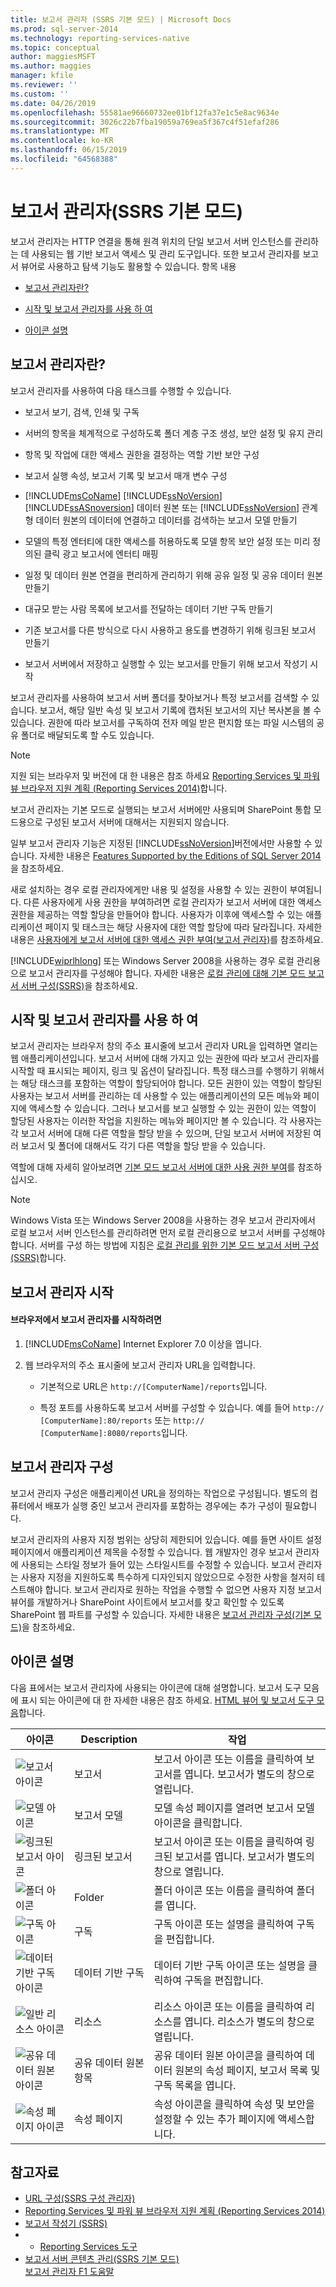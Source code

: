 ```yaml
---
title: 보고서 관리자 (SSRS 기본 모드) | Microsoft Docs
ms.prod: sql-server-2014
ms.technology: reporting-services-native
ms.topic: conceptual
author: maggiesMSFT
ms.author: maggies
manager: kfile
ms.reviewer: ''
ms.custom: ''
ms.date: 04/26/2019
ms.openlocfilehash: 55581ae96660732ee01bf12fa37e1c5e8ac9634e
ms.sourcegitcommit: 3026c22b7fba19059a769ea5f367c4f51efaf286
ms.translationtype: MT
ms.contentlocale: ko-KR
ms.lasthandoff: 06/15/2019
ms.locfileid: "64568388"
---
```

# <a name="report-manager--ssrs-native-mode"></a>보고서 관리자(SSRS 기본 모드)
  보고서 관리자는 HTTP 연결을 통해 원격 위치의 단일 보고서 서버 인스턴스를 관리하는 데 사용되는 웹 기반 보고서 액세스 및 관리 도구입니다. 또한 보고서 관리자를 보고서 뷰어로 사용하고 탐색 기능도 활용할 수 있습니다. 항목 내용  
  
-   [보고서 관리자란?](#bkmk_whatis_report_manager)  
  
-   [시작 및 보고서 관리자를 사용 하 여](#bkmk_start_report_manager)  
  
-   [아이콘 설명](#bkmk_icon_descriptions)  
  
##  <a name="bkmk_whatis_report_manager"></a> 보고서 관리자란?  
 보고서 관리자를 사용하여 다음 태스크를 수행할 수 있습니다.  
  
-   보고서 보기, 검색, 인쇄 및 구독  
  
-   서버의 항목을 체계적으로 구성하도록 폴더 계층 구조 생성, 보안 설정 및 유지 관리  
  
-   항목 및 작업에 대한 액세스 권한을 결정하는 역할 기반 보안 구성  
  
-   보고서 실행 속성, 보고서 기록 및 보고서 매개 변수 구성  
  
-   [!INCLUDE[msCoName](../includes/msconame-md.md)] [!INCLUDE[ssNoVersion](../includes/ssnoversion-md.md)] [!INCLUDE[ssASnoversion](../includes/ssasnoversion-md.md)] 데이터 원본 또는 [!INCLUDE[ssNoVersion](../includes/ssnoversion-md.md)] 관계형 데이터 원본의 데이터에 연결하고 데이터를 검색하는 보고서 모델 만들기  
  
-   모델의 특정 엔터티에 대한 액세스를 허용하도록 모델 항목 보안 설정 또는 미리 정의된 클릭 광고 보고서에 엔터티 매핑  
  
-   일정 및 데이터 원본 연결을 편리하게 관리하기 위해 공유 일정 및 공유 데이터 원본 만들기  
  
-   대규모 받는 사람 목록에 보고서를 전달하는 데이터 기반 구독 만들기  
  
-   기존 보고서를 다른 방식으로 다시 사용하고 용도를 변경하기 위해 링크된 보고서 만들기  
  
-   보고서 서버에서 저장하고 실행할 수 있는 보고서를 만들기 위해 보고서 작성기 시작  
  
 보고서 관리자를 사용하여 보고서 서버 폴더를 찾아보거나 특정 보고서를 검색할 수 있습니다. 보고서, 해당 일반 속성 및 보고서 기록에 캡처된 보고서의 지난 복사본을 볼 수 있습니다. 권한에 따라 보고서를 구독하여 전자 메일 받은 편지함 또는 파일 시스템의 공유 폴더로 배달되도록 할 수도 있습니다.  
  
> [!NOTE]  
>  지원 되는 브라우저 및 버전에 대 한 내용은 참조 하세요 [Reporting Services 및 파워 뷰 브라우저 지원 계획 &#40;Reporting Services 2014&#41;](../../2014/reporting-services/browser-support-for-reporting-services-and-power-view.md)합니다.  
  
 보고서 관리자는 기본 모드로 실행되는 보고서 서버에만 사용되며 SharePoint 통합 모드용으로 구성된 보고서 서버에 대해서는 지원되지 않습니다.  
  
 일부 보고서 관리자 기능은 지정된 [!INCLUDE[ssNoVersion](../includes/ssnoversion-md.md)]버전에서만 사용할 수 있습니다. 자세한 내용은 [Features Supported by the Editions of SQL Server 2014](../../2014/getting-started/features-supported-by-the-editions-of-sql-server-2014.md)을 참조하세요.  
  
 새로 설치하는 경우 로컬 관리자에게만 내용 및 설정을 사용할 수 있는 권한이 부여됩니다. 다른 사용자에게 사용 권한을 부여하려면 로컬 관리자가 보고서 서버에 대한 액세스 권한을 제공하는 역할 할당을 만들어야 합니다. 사용자가 이후에 액세스할 수 있는 애플리케이션 페이지 및 태스크는 해당 사용자에 대한 역할 할당에 따라 달라집니다. 자세한 내용은 [사용자에게 보고서 서버에 대한 액세스 권한 부여&#40;보고서 관리자&#41;](security/grant-user-access-to-a-report-server.md)를 참조하세요.  
  
 [!INCLUDE[wiprlhlong](../includes/wiprlhlong-md.md)] 또는 Windows Server 2008을 사용하는 경우 로컬 관리용으로 보고서 관리자를 구성해야 합니다. 자세한 내용은 [로컬 관리에 대해 기본 모드 보고서 서버 구성&#40;SSRS&#41;](report-server/configure-a-native-mode-report-server-for-local-administration-ssrs.md)을 참조하세요.  
  
##  <a name="bkmk_start_report_manager"></a> 시작 및 보고서 관리자를 사용 하 여  
 보고서 관리자는 브라우저 창의 주소 표시줄에 보고서 관리자 URL을 입력하면 열리는 웹 애플리케이션입니다. 보고서 서버에 대해 가지고 있는 권한에 따라 보고서 관리자를 시작할 때 표시되는 페이지, 링크 및 옵션이 달라집니다. 특정 태스크를 수행하기 위해서는 해당 태스크를 포함하는 역할이 할당되어야 합니다. 모든 권한이 있는 역할이 할당된 사용자는 보고서 서버를 관리하는 데 사용할 수 있는 애플리케이션의 모든 메뉴와 페이지에 액세스할 수 있습니다. 그러나 보고서를 보고 실행할 수 있는 권한이 있는 역할이 할당된 사용자는 이러한 작업을 지원하는 메뉴와 페이지만 볼 수 있습니다. 각 사용자는 각 보고서 서버에 대해 다른 역할을 할당 받을 수 있으며, 단일 보고서 서버에 저장된 여러 보고서 및 폴더에 대해서도 각기 다른 역할을 할당 받을 수 있습니다.  
  
 역할에 대해 자세히 알아보려면 [기본 모드 보고서 서버에 대한 사용 권한 부여](security/granting-permissions-on-a-native-mode-report-server.md)를 참조하십시오.  
  
> [!NOTE]  
>  Windows Vista 또는 Windows Server 2008을 사용하는 경우 보고서 관리자에서 로컬 보고서 서버 인스턴스를 관리하려면 먼저 로컬 관리용으로 보고서 서버를 구성해야 합니다. 서버를 구성 하는 방법에 지침은 [로컬 관리를 위한 기본 모드 보고서 서버 구성 &#40;SSRS&#41;](report-server/configure-a-native-mode-report-server-for-local-administration-ssrs.md)합니다.  
  
## <a name="start-report-manager"></a>보고서 관리자 시작  
  
#### <a name="to-start-report-manager-from-a-browser"></a>브라우저에서 보고서 관리자를 시작하려면  
  
1.  [!INCLUDE[msCoName](../includes/msconame-md.md)] Internet Explorer 7.0 이상을 엽니다.  
  
2.  웹 브라우저의 주소 표시줄에 보고서 관리자 URL을 입력합니다.  
  
    -   기본적으로 URL은 `http://[ComputerName]/reports`입니다.  
  
    -   특정 포트를 사용하도록 보고서 서버를 구성할 수 있습니다. 예를 들어 `http:// [ComputerName]:80/reports` 또는 `http:// [ComputerName]:8080/reports`입니다.  
  
## <a name="configuring-report-manager"></a>보고서 관리자 구성  
 보고서 관리자 구성은 애플리케이션 URL을 정의하는 작업으로 구성됩니다. 별도의 컴퓨터에서 배포가 실행 중인 보고서 관리자를 포함하는 경우에는 추가 구성이 필요합니다.  
  
 보고서 관리자의 사용자 지정 범위는 상당히 제한되어 있습니다. 예를 들면 사이트 설정 페이지에서 애플리케이션 제목을 수정할 수 있습니다. 웹 개발자인 경우 보고서 관리자에 사용되는 스타일 정보가 들어 있는 스타일시트를 수정할 수 있습니다. 보고서 관리자는 사용자 지정을 지원하도록 특수하게 디자인되지 않았으므로 수정한 사항을 철저히 테스트해야 합니다. 보고서 관리자로 원하는 작업을 수행할 수 없으면 사용자 지정 보고서 뷰어를 개발하거나 SharePoint 사이트에서 보고서를 찾고 확인할 수 있도록 SharePoint 웹 파트를 구성할 수 있습니다. 자세한 내용은 [보고서 관리자 구성&#40;기본 모드&#41;](report-server/configure-web-portal.md)을 참조하세요.  
  
##  <a name="bkmk_icon_descriptions"></a> 아이콘 설명  
 다음 표에서는 보고서 관리자에 사용되는 아이콘에 대해 설명합니다. 보고서 도구 모음에 표시 되는 아이콘에 대 한 자세한 내용은 참조 하세요. [HTML 뷰어 및 보고서 도구 모음](html-viewer-and-the-report-toolbar.md)합니다.  
  
|아이콘|Description|작업|  
|----------|-----------------|------------|  
|![보고서 아이콘](media/hlp-16doc.gif "보고서 아이콘")|보고서|보고서 아이콘 또는 이름을 클릭하여 보고서를 엽니다. 보고서가 별도의 창으로 열립니다.|  
|![모델 아이콘](media/model-icon.gif "모델 아이콘")|보고서 모델|모델 속성 페이지를 열려면 보고서 모델 아이콘을 클릭합니다.|  
|![링크된 보고서 아이콘](media/hlp-16linked.gif "링크된 보고서 아이콘")|링크된 보고서|보고서 아이콘 또는 이름을 클릭하여 링크된 보고서를 엽니다. 보고서가 별도의 창으로 열립니다.|  
|![폴더 아이콘](media/hlp-16folder.gif "폴더 아이콘")|Folder|폴더 아이콘 또는 이름을 클릭하여 폴더를 엽니다.|  
|![구독 아이콘](media/hlp-16subscription.gif "구독 아이콘")|구독|구독 아이콘 또는 설명을 클릭하여 구독을 편집합니다.|  
|![데이터 기반 구독 아이콘](media/hlp-16subscriptiondd.gif "데이터 기반 구독 아이콘")|데이터 기반 구독|데이터 기반 구독 아이콘 또는 설명을 클릭하여 구독을 편집합니다.|  
|![일반 리소스 아이콘](media/hlp-16file.gif "일반 리소스 아이콘")|리소스|리소스 아이콘 또는 이름을 클릭하여 리소스를 엽니다. 리소스가 별도의 창으로 열립니다.|  
|![공유 데이터 원본 아이콘](media/hlp-16datasource.png "공유 데이터 원본 아이콘")|공유 데이터 원본 항목|공유 데이터 원본 아이콘을 클릭하여 데이터 원본의 속성 페이지, 보고서 목록 및 구독 목록을 엽니다.|  
|![속성 페이지 아이콘](media/hlp-16prop.gif "속성 페이지 아이콘")|속성 페이지|속성 아이콘을 클릭하여 속성 및 보안을 설정할 수 있는 추가 페이지에 액세스합니다.|  
  
## <a name="see-also"></a>참고자료

- [URL 구성&#40;SSRS 구성 관리자&#41;](install-windows/configure-a-url-ssrs-configuration-manager.md)
- [Reporting Services 및 파워 뷰 브라우저 지원 계획 &#40;Reporting Services 2014&#41;](../../2014/reporting-services/browser-support-for-reporting-services-and-power-view.md)
- [보고서 작성기 &#40;SSRS&#41;](tools/report-builder-authoring-environment-ssrs.md)
- - [Reporting Services 도구](tools/reporting-services-tools.md)
- [보고서 서버 콘텐츠 관리&#40;SSRS 기본 모드&#41;](report-server/report-server-content-management-ssrs-native-mode.md)  
[보고서 관리자 F1 도움말](../../2014/reporting-services/report-manager-f1-help.md)